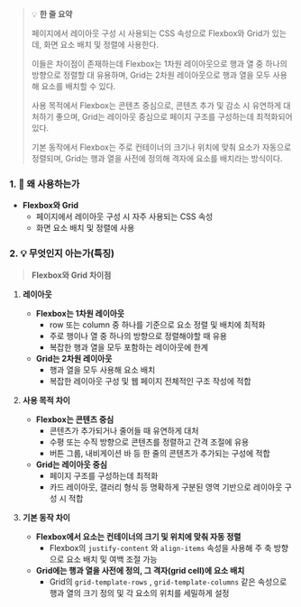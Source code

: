 > 💡 **한 줄 요약**
>
> 페이지에서 레이아웃 구성 시 사용되는 CSS 속성으로 Flexbox와 Grid가 있는데, 화면 요소 배치 및 정렬에 사용한다.
>
> 이들은 차이점이 존재하는데 Flexbox는 1차원 레이아웃으로 행과 열 중 하나의 방향으로 정렬할 대 유용하며, Grid는 2차원 레이아웃으로 행과 열을 모두 사용해 요소를 배치할 수 있다.
>
> 사용 목적에서 Flexbox는 콘텐츠 중심으로, 콘텐츠 추가 및 감소 시 유연하게 대처하기 좋으며, Grid는 레이아웃 중심으로 페이지 구조를 구성하는데 최적화되어 있다.
>
> 기본 동작에서 Flexbox는 주로 컨테이너의 크기나 위치에 맞춰 요소가 자동으로 정렬되며, Grid는 행과 열을 사전에 정의해 격자에 요소를 배치라는 방식이다.

### 1. 🤔 왜 사용하는가

- **Flexbox와 Grid**
  - 페이지에서 레이아웃 구성 시 자주 사용되는 CSS 속성
  - 화면 요소 배치 및 정렬에 사용

### 2. 💡 무엇인지 아는가(특징)

> **Flexbox와 Grid 차이점**

1. **레이아웃**

   - **Flexbox는 1차원 레이아웃**
     - row 또는 column 중 하나를 기준으로 요소 정렬 및 배치에 최적화
     - 주로 행이나 열 중 하나의 방향으로 정렬해야할 때 유용
     - 복잡한 행과 열을 모두 포함하는 레이아웃에 한계
   - **Grid는 2차원 레이아웃**
     - 행과 열을 모두 사용해 요소 배치
     - 복잡한 레이아웃 구성 및 웹 페이지 전체적인 구조 작성에 적합

1. **사용 목적 차이**

   - **Flexbox는 콘텐츠 중심**
     - 콘텐츠가 추가되거나 줄어들 때 유연하게 대처
     - 수평 또는 수직 방향으로 콘텐츠를 정렬하고 간격 조절에 유용
     - 버튼 그룹, 내비게이션 바 등 한 줄의 콘텐츠가 추가되는 구성에 적합
   - **Grid는 레이아웃 중심**
     - 페이지 구조를 구성하는데 최적화
     - 카드 레이아웃, 갤러리 형식 등 명확하게 구분된 영역 기반으로 레이아웃 구성 시 적합

1. **기본 동작 차이**
   - **Flexbox에서 요소는 컨테이너의 크기 및 위치에 맞춰 자동 정렬**
     - Flexbox의 `justify-content` 와 `align-items` 속성을 사용해 주 축 방향으로 요소 배치 및 여백 조절 가능
   - **Grid에는 행과 열을 사전에 정의, 그 격자(grid cell)에 요소 배치**
     - Grid의 `grid-template-rows` , `grid-template-columns` 같은 속성으로 행과 열의 크기 정의 및 각 요소의 위치를 세밀하게 설정
